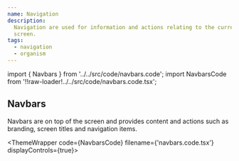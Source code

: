 ```yaml
---
name: Navigation
description:
  Navigation are used for information and actions relating to the current
  screen.
tags:
  - navigation
  - organism
---
```


<!-- CODE IMPORTS -->

<!-- prettier-ignore -->
import { Navbars } from '../../src/code/navbars.code'; 
import NavbarsCode from '!!raw-loader!../../src/code/navbars.code.tsx';

<!-- END CODE IMPORTS -->

<DocHeader props={props}/>

## Navbars

Navbars are on top of the screen and provides content and actions such as
branding, screen titles and navigation items.

<!-- prettier-ignore -->
<ThemeWrapper
  code={NavbarsCode}
  filename={'navbars.code.tsx'}
  displayControls={true}>
  <Navbars />
</ThemeWrapper>
